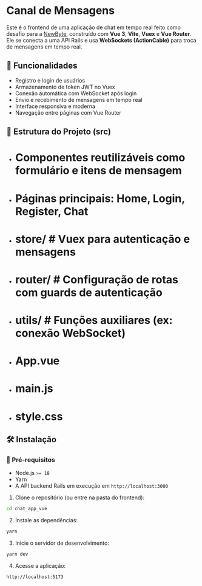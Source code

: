 # Canal de Mensagens

Este é o frontend de uma aplicação de chat em tempo real feito como desafio para a <a href="https://github.com/newbytesolucoesdigitais/desafio"> NewByte</a>, construído com **Vue 3**, **Vite**, **Vuex** e **Vue Router**. Ele se conecta a uma API Rails e usa **WebSockets (ActionCable)** para troca de mensagens em tempo real.

## 🚀 Funcionalidades

- Registro e login de usuários
- Armazenamento de token JWT no Vuex
- Conexão automática com WebSocket após login
- Envio e recebimento de mensagens em tempo real
- Interface responsiva e moderna
- Navegação entre páginas com Vue Router

## 🧩 Estrutura do Projeto (src)



- # Componentes reutilizáveis como formulário e itens de mensagem
- # Páginas principais: Home, Login, Register, Chat
- # store/ # Vuex para autenticação e mensagens
- # router/ # Configuração de rotas com guards de autenticação
- # utils/ # Funções auxiliares (ex: conexão WebSocket)
- # App.vue
- # main.js
- # style.css


## 🛠️ Instalação

### 🔹 Pré-requisitos

- Node.js `>= 18`
- Yarn
- A API backend Rails em execução em `http://localhost:3000`

1. Clone o repositório (ou entre na pasta do frontend):

```bash
cd chat_app_vue
```
2. Instale as dependências:

```bash
yarn
```
3. Inicie o servidor de desenvolvimento:

```bash
yarn dev
```


4. Acesse a aplicação:

```arduino 
http://localhost:5173
```